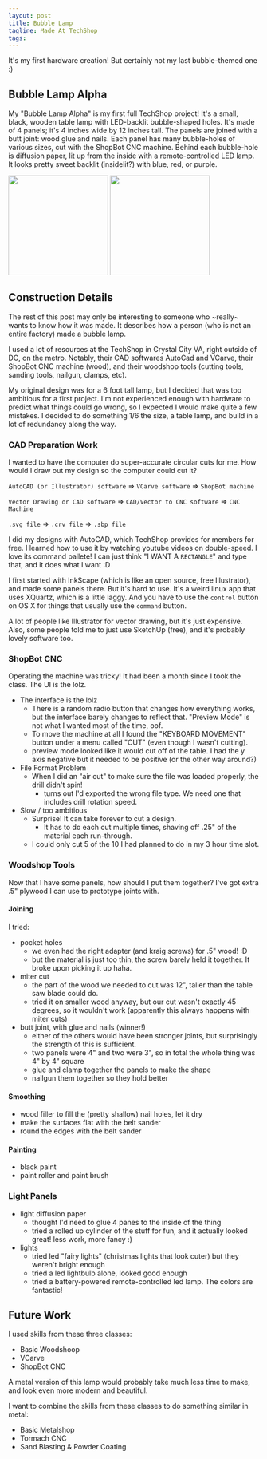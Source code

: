 ```yaml
---
layout: post
title: Bubble Lamp
tagline: Made At TechShop
tags:
---
```


It's my first hardware creation! But certainly not my last bubble-themed one :)

## Bubble Lamp Alpha
My "Bubble Lamp Alpha" is my first full TechShop project! It's a small, black, wooden table lamp with LED-backlit bubble-shaped holes. It's made of 4 panels; it's 4 inches wide by 12 inches tall. The panels are joined with a butt joint: wood glue and nails. Each panel has many bubble-holes of various sizes, cut with the ShopBot CNC machine. Behind each bubble-hole is diffusion paper, lit up from the inside with a remote-controlled LED lamp. It looks pretty sweet backlit (insidelit?) with blue, red, or purple.

<img src="{{site.url}}/assets/images/bubble_lamp_unlit.gif" width='200px'>
<img src="{{site.url}}/assets/images/bubble_lamp_blue.gif" width='200px'>


## Construction Details
The rest of this post may only be interesting to someone who ~really~ wants to know how it was made. It describes how a person (who is not an entire factory) made a bubble lamp.

I used a lot of resources at the TechShop in Crystal City VA, right outside of DC, on the metro. Notably, their CAD softwares AutoCad and VCarve, their ShopBot CNC machine (wood), and their woodshop tools (cutting tools, sanding tools, nailgun, clamps, etc).

My original design was for a 6 foot tall lamp, but I decided that was too ambitious for a first project. I'm not experienced enough with hardware to predict what things could go wrong, so I expected I would make quite a few mistakes. I decided to do something 1/6 the size, a table lamp, and build in a lot of redundancy along the way.

### CAD Preparation Work
I wanted to have the computer do super-accurate circular cuts for me. How would I draw out my design so the computer could cut it?

`AutoCAD (or Illustrator) software` => `VCarve software` => `ShopBot machine`

`Vector Drawing or CAD software` => `CAD/Vector to CNC software` => `CNC Machine`

`.svg file` => `.crv file` => `.sbp file`

I did my designs with AutoCAD, which TechShop provides for members for free. I learned how to use it by watching youtube videos on double-speed. I love its command pallete! I can just think "I WANT A `RECTANGLE`" and type that, and it does what I want :D

I first started with InkScape (which is like an open source, free Illustrator), and made some panels there. But it's hard to use. It's a weird linux app that uses XQuartz, which is a little laggy. And you have to use the `control` button on OS X for things that usually use the `command` button.

A lot of people like Illustrator for vector drawing, but it's just expensive. Also, some people told me to just use SketchUp (free), and it's probably lovely software too.


### ShopBot CNC
Operating the machine was tricky! It had been a month since I took the class. The UI is the lolz.

- The interface is the lolz
  - There is a random radio button that changes how everything works, but the interface barely changes to reflect that. "Preview Mode" is not what I wanted most of the time, oof.
  - To move the machine at all I found the "KEYBOARD MOVEMENT" button under a menu called "CUT" (even though I wasn't cutting).
  - preview mode looked like it would cut off of the table. I had the y axis negative but it needed to be positive (or the other way around?)
- File Format Problem
  - When I did an "air cut" to make sure the file was loaded properly, the drill didn't spin!
    - turns out I'd exported the wrong file type. We need one that includes drill rotation speed.
- Slow / too ambitious
  - Surprise! It can take forever to cut a design.
    - It has to do each cut multiple times, shaving off .25" of the material each run-through.
  - I could only cut 5 of the 10 I had planned to do in my 3 hour time slot.



### Woodshop Tools
Now that I have some panels, how should I put them together? I've got extra .5" plywood I can use to prototype joints with.

#### Joining
I tried:

- pocket holes
  - we even had the right adapter (and kraig screws) for .5" wood! :D
  - but the material is just too thin, the screw barely held it together. It broke upon picking it up haha.
- miter cut
  - the part of the wood we needed to cut was 12", taller than the table saw blade could do.
  - tried it on smaller wood anyway, but our cut wasn't exactly 45 degrees, so it wouldn't work (apparently this always happens with miter cuts)
- butt joint, with glue and nails (winner!)
  - either of the others would have been stronger joints, but surprisingly the strength of this is sufficient.
  - two panels were 4" and two were 3", so in total the whole thing was 4" by 4" square
  - glue and clamp together the panels to make the shape
  - nailgun them together so they hold better

#### Smoothing

- wood filler to fill the (pretty shallow) nail holes, let it dry
- make the surfaces flat with the belt sander
- round the edges with the belt sander

#### Painting

- black paint
- paint roller and paint brush

### Light Panels

- light diffusion paper
  - thought I'd need to glue 4 panes to the inside of the thing
  - tried a rolled up cylinder of the stuff for fun, and it actually looked great! less work, more fancy :)
- lights
  - tried led "fairy lights" (christmas lights that look cuter) but they weren't bright enough
  - tried a led lightbulb alone, looked good enough
  - tried a battery-powered remote-controlled led lamp. The colors are fantastic!


## Future Work
I used skills from these three classes:

  - Basic Woodshoop
  - VCarve
  - ShopBot CNC

A metal version of this lamp would probably take much less time to make, and look even more modern and beautiful.

I want to combine the skills from these classes to do something similar in metal:

  - Basic Metalshop
  - Tormach CNC
  - Sand Blasting & Powder Coating
